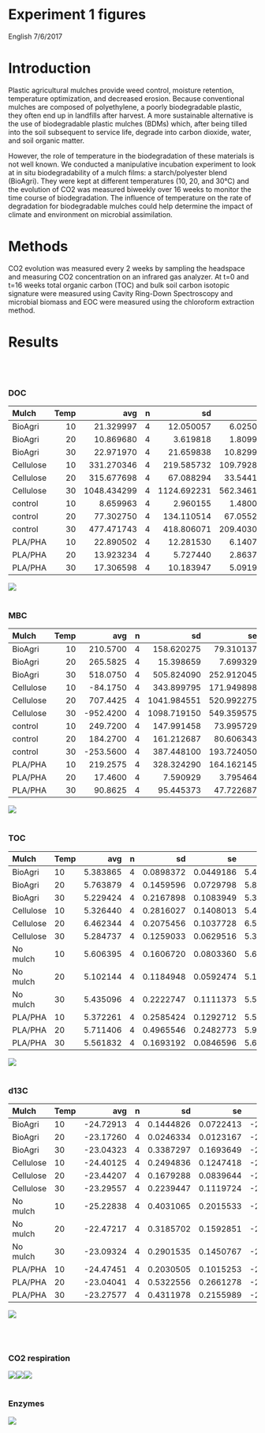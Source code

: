 Experiment 1 figures
================
English
7/6/2017

Introduction
============

Plastic agricultural mulches provide weed control, moisture retention, temperature optimization, and decreased erosion. Because conventional mulches are composed of polyethylene, a poorly biodegradable plastic, they often end up in landfills after harvest. A more sustainable alternative is the use of biodegradable plastic mulches (BDMs) which, after being tilled into the soil subsequent to service life, degrade into carbon dioxide, water, and soil organic matter.

However, the role of temperature in the biodegradation of these materials is not well known. We conducted a manipulative incubation experiment to look at in situ biodegradability of a mulch films: a starch/polyester blend (BioAgri). They were kept at different temperatures (10, 20, and 30°C) and the evolution of CO2 was measured biweekly over 16 weeks to monitor the time course of biodegradation. The influence of temperature on the rate of degradation for biodegradable mulches could help determine the impact of climate and environment on microbial assimilation.

Methods
=======

CO2 evolution was measured every 2 weeks by sampling the headspace and measuring CO2 concentration on an infrared gas analyzer. At t=0 and t=16 weeks total organic carbon (TOC) and bulk soil carbon isotopic signature were measured using Cavity Ring-Down Spectroscopy and microbial biomass and EOC were measured using the chloroform extraction method.

Results
=======

<br> <br>

### DOC

| Mulch     |  Temp|          avg|    n|           sd|          se|        ymax|        ymin|
|:----------|-----:|------------:|----:|------------:|-----------:|-----------:|-----------:|
| BioAgri   |    10|    21.329997|    4|    12.050057|    6.025029|    27.35503|   15.304968|
| BioAgri   |    20|    10.869680|    4|     3.619818|    1.809909|    12.67959|    9.059771|
| BioAgri   |    30|    22.971970|    4|    21.659838|   10.829919|    33.80189|   12.142051|
| Cellulose |    10|   331.270346|    4|   219.585732|  109.792866|   441.06321|  221.477480|
| Cellulose |    20|   315.677698|    4|    67.088294|   33.544147|   349.22184|  282.133551|
| Cellulose |    30|  1048.434299|    4|  1124.692231|  562.346115|  1610.78041|  486.088184|
| control   |    10|     8.659963|    4|     2.960155|    1.480078|    10.14004|    7.179885|
| control   |    20|    77.302750|    4|   134.110514|   67.055257|   144.35801|   10.247493|
| control   |    30|   477.471743|    4|   418.806071|  209.403036|   686.87478|  268.068707|
| PLA/PHA   |    10|    22.890502|    4|    12.281530|    6.140765|    29.03127|   16.749737|
| PLA/PHA   |    20|    13.923234|    4|     5.727440|    2.863720|    16.78695|   11.059514|
| PLA/PHA   |    30|    17.306598|    4|    10.183947|    5.091973|    22.39857|   12.214624|

![](exp1figures_files/figure-markdown_github/unnamed-chunk-1-1.png) <br> <br>

### MBC

| Mulch     |  Temp|        avg|    n|           sd|          se|        ymax|         ymin|
|:----------|-----:|----------:|----:|------------:|-----------:|-----------:|------------:|
| BioAgri   |    10|   210.5700|    4|   158.620275|   79.310137|   289.88014|    131.25986|
| BioAgri   |    20|   265.5825|    4|    15.398659|    7.699329|   273.28183|    257.88317|
| BioAgri   |    30|   518.0750|    4|   505.824090|  252.912045|   770.98705|    265.16295|
| Cellulose |    10|   -84.1750|    4|   343.899795|  171.949898|    87.77490|   -256.12490|
| Cellulose |    20|   707.4425|    4|  1041.984551|  520.992275|  1228.43478|    186.45022|
| Cellulose |    30|  -952.4200|    4|  1098.719150|  549.359575|  -403.06043|  -1501.77957|
| control   |    10|   249.7200|    4|   147.991458|   73.995729|   323.71573|    175.72427|
| control   |    20|   184.2700|    4|   161.212687|   80.606343|   264.87634|    103.66366|
| control   |    30|  -253.5600|    4|   387.448100|  193.724050|   -59.83595|   -447.28405|
| PLA/PHA   |    10|   219.2575|    4|   328.324290|  164.162145|   383.41964|     55.09536|
| PLA/PHA   |    20|    17.4600|    4|     7.590929|    3.795464|    21.25546|     13.66454|
| PLA/PHA   |    30|    90.8625|    4|    95.445373|   47.722687|   138.58519|     43.13981|

![](exp1figures_files/figure-markdown_github/unnamed-chunk-2-1.png) <br> <br>

### TOC

| Mulch     | Temp |       avg|    n|         sd|         se|      ymax|      ymin|
|:----------|:-----|---------:|----:|----------:|----------:|---------:|---------:|
| BioAgri   | 10   |  5.383865|    4|  0.0898372|  0.0449186|  5.428784|  5.338947|
| BioAgri   | 20   |  5.763879|    4|  0.1459596|  0.0729798|  5.836859|  5.690900|
| BioAgri   | 30   |  5.229424|    4|  0.2167898|  0.1083949|  5.337819|  5.121029|
| Cellulose | 10   |  5.326440|    4|  0.2816027|  0.1408013|  5.467241|  5.185639|
| Cellulose | 20   |  6.462344|    4|  0.2075456|  0.1037728|  6.566117|  6.358571|
| Cellulose | 30   |  5.284737|    4|  0.1259033|  0.0629516|  5.347688|  5.221785|
| No mulch  | 10   |  5.606395|    4|  0.1606720|  0.0803360|  5.686731|  5.526059|
| No mulch  | 20   |  5.102144|    4|  0.1184948|  0.0592474|  5.161391|  5.042896|
| No mulch  | 30   |  5.435096|    4|  0.2222747|  0.1111373|  5.546233|  5.323959|
| PLA/PHA   | 10   |  5.372261|    4|  0.2585424|  0.1292712|  5.501533|  5.242990|
| PLA/PHA   | 20   |  5.711406|    4|  0.4965546|  0.2482773|  5.959684|  5.463129|
| PLA/PHA   | 30   |  5.561832|    4|  0.1693192|  0.0846596|  5.646492|  5.477173|

![](exp1figures_files/figure-markdown_github/unnamed-chunk-3-1.png) <br> <br>

### d13C

| Mulch     | Temp |        avg|    n|         sd|         se|       ymax|       ymin|
|:----------|:-----|----------:|----:|----------:|----------:|----------:|----------:|
| BioAgri   | 10   |  -24.72913|    4|  0.1444826|  0.0722413|  -24.65689|  -24.80137|
| BioAgri   | 20   |  -23.17260|    4|  0.0246334|  0.0123167|  -23.16028|  -23.18492|
| BioAgri   | 30   |  -23.04323|    4|  0.3387297|  0.1693649|  -22.87387|  -23.21259|
| Cellulose | 10   |  -24.40125|    4|  0.2494836|  0.1247418|  -24.27650|  -24.52599|
| Cellulose | 20   |  -23.44207|    4|  0.1679288|  0.0839644|  -23.35811|  -23.52604|
| Cellulose | 30   |  -23.29557|    4|  0.2239447|  0.1119724|  -23.18360|  -23.40754|
| No mulch  | 10   |  -25.22838|    4|  0.4031065|  0.2015533|  -25.02682|  -25.42993|
| No mulch  | 20   |  -22.47217|    4|  0.3185702|  0.1592851|  -22.31289|  -22.63146|
| No mulch  | 30   |  -23.09324|    4|  0.2901535|  0.1450767|  -22.94816|  -23.23832|
| PLA/PHA   | 10   |  -24.47451|    4|  0.2030505|  0.1015253|  -24.37298|  -24.57604|
| PLA/PHA   | 20   |  -23.04041|    4|  0.5322556|  0.2661278|  -22.77428|  -23.30653|
| PLA/PHA   | 30   |  -23.27577|    4|  0.4311978|  0.2155989|  -23.06017|  -23.49137|

![](exp1figures_files/figure-markdown_github/unnamed-chunk-4-1.png)

<br> <br>

### CO2 respiration

![](exp1figures_files/figure-markdown_github/unnamed-chunk-5-1.png)![](exp1figures_files/figure-markdown_github/unnamed-chunk-5-2.png)![](exp1figures_files/figure-markdown_github/unnamed-chunk-5-3.png) <br> <br>

### Enzymes

![](exp1figures_files/figure-markdown_github/unnamed-chunk-6-1.png)
